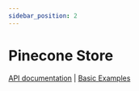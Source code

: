 ```yaml
---
sidebar_position: 2
---
```


# Pinecone Store

[API documentation](/api/classes/vector_db.PineconeStore)
|
[Basic Examples](https://github.com/lgrammel/ai-utils.js/tree/main/examples/basic/src/vector-db/PineconeStoreExample.ts)
